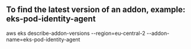 
## To find the latest version of an addon, example: eks-pod-identity-agent
aws eks describe-addon-versions --region=eu-central-2 --addon-name=eks-pod-identity-agent